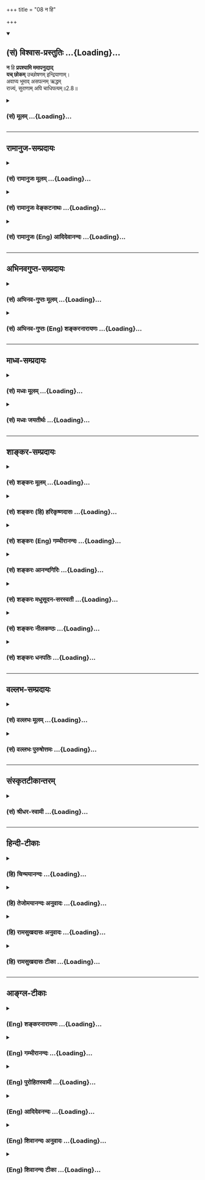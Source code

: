 +++
title = "08 न हि"

+++
<div class="js_include" newlevelforh1="2" title="(सं) विश्वास-प्रस्तुतिः" unfilled url="/mahAbhAratam/shlokashaH/06-bhIShma-parva/03-bhagavad-gItA-parva/saMskRtam/vishvAsa-prastutiH/02_sAnkhya-yogaH_sarva-/08_na_hi.md">
<details open><summary><h2>(सं) विश्वास-प्रस्तुतिः ...{Loading}...</h2></summary>

**न** हि **प्रपश्यामि ममापनुद्याद्**  
**यच् छोकम्** उच्छोषणम् इन्द्रियाणाम्।  
अवाप्य भूमाव् असपत्नम् ऋद्धम्  
राज्यं, सुराणाम् अपि चाधिपत्यम्॥2.8॥
</details>
</div>
<div class="js_include collapsed" newlevelforh1="3" title="(सं) मूलम्" unfilled url="/mahAbhAratam/shlokashaH/06-bhIShma-parva/03-bhagavad-gItA-parva/saMskRtam/mUlam/02_sAnkhya-yogaH_sarva-/08_na_hi.md">
<details><summary><h3>(सं) मूलम् ...{Loading}...</h3></summary>

न हि प्रपश्यामि ममापनुद्या  
द्यच्छोकमुच्छोषणमिन्द्रियाणाम्।  
अवाप्य भूमावसपत्नमृद्धम्  
राज्यं सुराणामपि चाधिपत्यम्।।2.8।।
</details>
</div>


_________________
## रामानुज-सम्प्रदायः
<div class="js_include collapsed" newlevelforh1="3" title="(सं) रामानुजः मूलम्" unfilled url="/mahAbhAratam/shlokashaH/06-bhIShma-parva/03-bhagavad-gItA-parva/saMskRtam/rAmAnujaH/mUlam/02_sAnkhya-yogaH_sarva-/08_na_hi.md">
<details><summary><h3>(सं) रामानुजः मूलम् ...{Loading}...</h3></summary>

।।2.8।। "एवं युद्धम् आरभ्य निवृत्त-व्यापारान् भवतो धार्तराष्ट्राः प्रसह्य हन्युः इति चेत् अस्तु -  
तद्-वध-लब्ध-विजयात् अधर्म्याद्  
अस्माकं धर्माधर्मौ अजानद्भिः तैः हननम् एव गरीयः"  
इति मे प्रतिभाति  
इति उक्त्वा  
**यत् मह्यं श्रेय इति निश्चितं**  
तत् शरणागताय तव शिष्याय **मे ब्रूहि**  
इति अतिमात्रकृपणो भगवत्-पादाम्बुजम् उपससार।  

</details>
</div>
<div class="js_include collapsed" newlevelforh1="3" title="(सं) रामानुजः वेङ्कटनाथः" unfilled url="/mahAbhAratam/shlokashaH/06-bhIShma-parva/03-bhagavad-gItA-parva/saMskRtam/rAmAnujaH/venkaTanAthaH/02_sAnkhya-yogaH_sarva-/08_na_hi.md">
<details><summary><h3>(सं) रामानुजः वेङ्कटनाथः ...{Loading}...</h3></summary>

।। 2.8न चैतद्विद्मः इत्यादेश्चकारद्योतितशङ्कापूर्वकं तात्पर्यार्थमाह
एवमिति। बन्धुविनाशाद्भीतेन त्वया धर्मसुतभीमनकुलाद्यासन्नतरबन्धुविनाश एव
कारितः स्यादितिभवत इत्यनेन सूचितम्। विद्मः इत्यादिबहुवचनानुसारेणाह
अस्माकमिति। अस्माकमित्यनेन हन्तव्यतया निर्दिष्टभीष्मद्रोणाद्यपेक्षया
सर्वेषां शिष्यत्वादिकमभिप्रेतम्। पूर्वोत्तरार्धाभ्यां
विमर्शस्वाभिमतपक्षौ व्यञ्जितौ। यद्वा इतियदि वा इति च तुल्यार्थम्। येषां
वधेन जीवनमस्माकमनिष्टं त एवास्मान् जिघांसन्तः स्वहननानुरूपत्वेनावस्थिता
इतियानेव इत्यादेरन्वयार्थः। न जिजीविषामः इत्यनेन सूचितां
अनिर्णयपर्यवसितां अत एव प्रश्नहेतुभूतां प्रतिभामाह इति मे
प्रतिभातीति। यच्छ्रेयः इत्यादेरन्वयफलितार्थमुपदेशयोग्यत्वायोक्तां
शिष्यगुणसम्पत्तिं च स्फुटयति यन्मह्यमित्यादिना।
निश्चेतव्याकारनिष्कर्षणाय इतिकरणम्। शासनीयो हि शिष्यः अतःशिष्यस्तेऽहं
शाधि माम् इति वदति। स्वभावोऽत्र धैर्यम् कर्तव्यविशेषाज्ञानात्
शोकापनोदनोपायराहित्यादिना वा अतिमात्रकार्पण्यम्।
त्याज्यस्यापरित्यागोऽत्र कार्पण्यमित्येके
दयाजनकदीनवृत्तिनिरतत्वमित्यपरे। भगवत्पादाम्बुजमुपससारेति
शिष्यत्वप्रपन्नत्वाद्युक्तिफलमेव।  
  
  
  
  

</details>
</div>
<div class="js_include collapsed" newlevelforh1="3" title="(सं) रामानुजः (Eng) आदिदेवानन्दः" unfilled url="/mahAbhAratam/shlokashaH/06-bhIShma-parva/03-bhagavad-gItA-parva/saMskRtam/rAmAnujaH/english/AdidevAnandaH/02_sAnkhya-yogaH_sarva-/08_na_hi.md">
<details><summary><h3>(सं) रामानुजः (Eng) आदिदेवानन्दः ...{Loading}...</h3></summary>

2.6 - 2.8 If you say, 'After beginning the war, if we withdraw from the battle, the sons of Dhrtarastra will slay us all forcibly', be it so. I think that even to be killed by them, who do not know the difference between righteousness and unrighteousness, is better for us than gaining unrighteous victory by killing them. After saying so, Arjuna surrendered himself at the feet of the Lord, overcome with dejection, saying. 'Teach me, your disciple, who has taken refuge in you, what is good for me.'

</details>
</div>


_________________
## अभिनवगुप्त-सम्प्रदायः
<div class="js_include collapsed" newlevelforh1="3" title="(सं) अभिनव-गुप्तः मूलम्" unfilled url="/mahAbhAratam/shlokashaH/06-bhIShma-parva/03-bhagavad-gItA-parva/saMskRtam/abhinava-guptaH/mUlam/02_sAnkhya-yogaH_sarva-/08_na_hi.md">
<details><summary><h3>(सं) अभिनव-गुप्तः मूलम् ...{Loading}...</h3></summary>

।।2.7 2.10।। कार्पण्येत्यादि। सेनयोरुभयोर्मध्ये इत्यादिनेदं सूचयति
संशयाविष्टोऽर्जुनो नैकपक्षेण  
  
( नोऽनेक ) युद्धान्निवृत्तः यत एवमाह स्म शाधि मा त्वां +++(S omits त्वाम्)+++
प्रपन्नम् इति। अतः उभयोरपि ज्ञानाज्ञानयोर्मध्यगः श्रीभगवतानुशिष्यते।  

</details>
</div>
<div class="js_include collapsed" newlevelforh1="3" title="(सं) अभिनव-गुप्तः (Eng) शङ्करनारायणः" unfilled url="/mahAbhAratam/shlokashaH/06-bhIShma-parva/03-bhagavad-gItA-parva/saMskRtam/abhinava-guptaH/english/shankaranArAyaNaH/02_sAnkhya-yogaH_sarva-/08_na_hi.md">
<details><summary><h3>(सं) अभिनव-गुप्तः (Eng) शङ्करनारायणः ...{Loading}...</h3></summary>

2.8 See Comment under 2.10

</details>
</div>


_________________
## माध्व-सम्प्रदायः
<div class="js_include collapsed" newlevelforh1="3" title="(सं) मध्वः मूलम्" unfilled url="/mahAbhAratam/shlokashaH/06-bhIShma-parva/03-bhagavad-gItA-parva/saMskRtam/madhvaH/mUlam/02_sAnkhya-yogaH_sarva-/08_na_hi.md">
<details><summary><h3>(सं) मध्वः मूलम् ...{Loading}...</h3></summary>

।।2.8।। Sri Madhvacharya did not comment on this sloka. The commentary
starts from 2.11.  
  

</details>
</div>
<div class="js_include collapsed" newlevelforh1="3" title="(सं) मध्वः जयतीर्थः" unfilled url="/mahAbhAratam/shlokashaH/06-bhIShma-parva/03-bhagavad-gItA-parva/saMskRtam/madhvaH/jayatIrthaH/02_sAnkhya-yogaH_sarva-/08_na_hi.md">
<details><summary><h3>(सं) मध्वः जयतीर्थः ...{Loading}...</h3></summary>

।।2.8।। Sri Jayatirtha did not comment on this sloka. The commentary
starts from 2.11.  
  

</details>
</div>


_________________
## शाङ्कर-सम्प्रदायः
<div class="js_include collapsed" newlevelforh1="3" title="(सं) शङ्करः मूलम्" unfilled url="/mahAbhAratam/shlokashaH/06-bhIShma-parva/03-bhagavad-gItA-parva/saMskRtam/shankaraH/mUlam/02_sAnkhya-yogaH_sarva-/08_na_hi.md">
<details><summary><h3>(सं) शङ्करः मूलम् ...{Loading}...</h3></summary>

2.8 Sri Sankaracharya did not comment on this sloka. The commentary
starts from 2.10.  
  

</details>
</div>
<div class="js_include collapsed" newlevelforh1="3" title="(सं) शङ्करः (हि) हरिकृष्णदासः" unfilled url="/mahAbhAratam/shlokashaH/06-bhIShma-parva/03-bhagavad-gItA-parva/saMskRtam/shankaraH/hindI/harikRShNadAsaH/02_sAnkhya-yogaH_sarva-/08_na_hi.md">
<details><summary><h3>(सं) शङ्करः (हि) हरिकृष्णदासः ...{Loading}...</h3></summary>

।।2.8।। No such translation is available. Translation starts from 2.10  
  

</details>
</div>
<div class="js_include collapsed" newlevelforh1="3" title="(सं) शङ्करः (Eng) गम्भीरानन्दः" unfilled url="/mahAbhAratam/shlokashaH/06-bhIShma-parva/03-bhagavad-gItA-parva/saMskRtam/shankaraH/english/gambhIrAnandaH/02_sAnkhya-yogaH_sarva-/08_na_hi.md">
<details><summary><h3>(सं) शङ्करः (Eng) गम्भीरानन्दः ...{Loading}...</h3></summary>

2.8 Sri Sankaracharya did not comment on this sloka. The commentary
starts from 2.10.

</details>
</div>
<div class="js_include collapsed" newlevelforh1="3" title="(सं) शङ्करः आनन्दगिरिः" unfilled url="/mahAbhAratam/shlokashaH/06-bhIShma-parva/03-bhagavad-gItA-parva/saMskRtam/shankaraH/AnandagiriH/02_sAnkhya-yogaH_sarva-/08_na_hi.md">
<details><summary><h3>(सं) शङ्करः आनन्दगिरिः ...{Loading}...</h3></summary>

।।2.8।। कुतो निःश्रेयसमेवेच्छसि तत्राह **नहीति।** यस्मान्न प्रपश्यामि।
किं न पश्यसि। ममापनुद्यादपनयेद् यच्छोकमुच्छोषणं प्रतपनमिन्द्रियाणां तन्न
पश्यामि। ननु शत्रून्निहत्य राज्ये प्राप्ते शोकनिवृत्तिस्ते भविष्यति
नेत्याह **अवाप्येति।** अविद्यमानः सपत्नः शत्रुर्यस्य तद् दृढं राज्यं
राज्ञः कर्म प्रजारक्षणप्रशासनादि तदिदमस्यां भूमाववाप्यापि शोकापनयकारणं न
पश्यामीत्यर्थ। तर्हि देवेन्द्रत्वादिप्राप्त्या शोकापनयस्ते भविष्यति
नेत्याह **सुराणामपीति।** तेषामाधिपत्यमधिपतित्वं स्वाम्यमिन्द्रत्वं
ब्रह्मत्वं वा तदवाप्यापि मम शोको नापगच्छेदित्यर्थः।  

</details>
</div>
<div class="js_include collapsed" newlevelforh1="3" title="(सं) शङ्करः मधुसूदन-सरस्वती" unfilled url="/mahAbhAratam/shlokashaH/06-bhIShma-parva/03-bhagavad-gItA-parva/saMskRtam/shankaraH/madhusUdana-sarasvatI/02_sAnkhya-yogaH_sarva-/08_na_hi.md">
<details><summary><h3>(सं) शङ्करः मधुसूदन-सरस्वती ...{Loading}...</h3></summary>

।।2.8।। ननु स्वयमेव त्वं श्रेयो विचारय श्रुतसंपन्नोऽसि किं
परशिष्यत्वेनेत्यत आह यच्छ्रेयः प्राप्तं सत् कर्तृ मम  
  
शोकमपनुद्यादपनुदेन्निवारयेत्तन्न पश्यामि। हि यस्मात्तस्मान्मां
शाधीतिसोऽहं भगवः शोचामि तं मा भगवाष्शोकस्य पारं तारयतु इति श्रुत्यर्थो
दर्शितः। शोकानपनोदे को दोष इत्याशङ्क्य तद्विशेषणमाह
इन्द्रियाणामुच्छोषणमिति। सर्वदा संतापकरमित्यर्थः। ननु युद्धे प्रयतमानस्य
तव शोकनिवृत्तिर्भविष्यति जेष्यसि चेत्तदा राज्यप्राप्त्या इतरथा च
स्वर्गप्राप्त्या। द्वावेतौ पुरुषौ लोके इत्यादिधर्मशास्त्रादित्याशङ्क्याह
अवाप्येत्यादिना। शत्रुवर्जितं सस्यादिसंपन्नं च राज्यं तथा
सुराणामाधिपत्यं हिरण्यगर्भत्वपर्यन्तमैश्वर्यमवाप्य स्थितस्यापि मम
यच्छोकमपनुद्यात्तन्न पश्यामीत्यन्वयः। तद्यथेह कर्मचितो लोकः क्षीयत
एवमेवामुत्र पुण्यचितो लोकः क्षीयते इति श्रुतेः। यत्कृतकं तदनित्यम्
इत्यनुमानात् प्रत्यक्षेणाप्यैहिकानां विनाशदर्शनाच्च। नैहिक आमुत्रिको वा
भोगः शोकनिर्तकः किंतु स्वसत्ताकालेऽपि भोगपारतन्त्र्यादिना विनाशकालेऽपि
विच्छेदाच्छोकजनक एवेति न युद्धं शोकनिवृत्तयेऽनुष्ठेयमित्यर्थः।
एतेनेहामुत्रभोगविरागोऽधिकारिविशेषणत्वेन दर्शितः।  

</details>
</div>
<div class="js_include collapsed" newlevelforh1="3" title="(सं) शङ्करः नीलकण्ठः" unfilled url="/mahAbhAratam/shlokashaH/06-bhIShma-parva/03-bhagavad-gItA-parva/saMskRtam/shankaraH/nIlakaNThaH/02_sAnkhya-yogaH_sarva-/08_na_hi.md">
<details><summary><h3>(सं) शङ्करः नीलकण्ठः ...{Loading}...</h3></summary>

।।2.8 2.9।। ननु क्षुद्रं हृदयदौर्बल्यं त्यक्त्वोत्तिष्ठ परंतपेति युद्धमेव
श्रेय इत्युक्तं किं पुनः पृच्छसीत्यत आह **नहीति।** बन्धुनाशनिमित्तः
शोको राज्यलाभेन स्वर्गाधिपत्यलाभेन वा न निवर्तयिष्यत इति युद्धादन्यं
कंचित्  
  
निवृत्तिरूपं शमोपायं ब्रूहीत्याशयः। अत्रार्जुनविषादव्याजेन
ब्रह्मविद्याधिकारिविशेषणं भैक्षचर्या इहामुत्रार्थफलभोगविरागश्च
दर्शितः।  

</details>
</div>
<div class="js_include collapsed" newlevelforh1="3" title="(सं) शङ्करः धनपतिः" unfilled url="/mahAbhAratam/shlokashaH/06-bhIShma-parva/03-bhagavad-gItA-parva/saMskRtam/shankaraH/dhanapatiH/02_sAnkhya-yogaH_sarva-/08_na_hi.md">
<details><summary><h3>(सं) शङ्करः धनपतिः ...{Loading}...</h3></summary>

।।2.8।। ननु विजयिनो लब्धभूमिराज्यस्य हतस्य
स्वधर्मबलादिन्द्रपुत्रत्वाद्वा प्राप्तदेवाधिपत्यस्य वा तवाज्ञाननि
बन्धनशोकापनोदकोऽपि यः कश्चित्सुलभो भविष्यतीति चेतत्राह **नहीति।**
यदित्यव्ययम्। भूमौ राज्यमसपत्नं न विद्यते सपन्नः शत्रुर्यस्य तत्।
निष्कण्टकमित्यर्थः। ऋद्धं सस्यादिसंपन्नं सुराणामाधिपत्यं वा प्राप्यामि
तन्नहि प्रपश्यामि यः शोकमिन्द्रियाणामुच्छोषण्मत्यन्तशोषकरं
ममापनुद्यादपनयेदित्यन्वयः। अतस्त्वमेवेदानीमेव शोकमपाकुर्वित्यभिप्रायः।
कुतो निःश्रेयसमेवेच्छसीति तत्राह **नहीति।**
यस्मान्ममापनुद्याद्यच्छोकमुच्छोषणमिन्द्रियाणां तन्न पश्यामि। ननु
शत्रून्निहत्य राज्ये प्राप्ते शोकनिवृत्तिस्ते भविष्यति नेत्याह
**अवाप्येति।** अविद्यमानः सपन्नः शत्रुर्यस्य तदृद्धं राज्यं राज्ञः कर्म
प्रजारक्षणशासनादि तदिदमस्यां भूमाववाप्यापि शोकापनयनकारणं न
पश्यामीत्यर्थः। तर्हि देवेन्द्रत्वादिप्राप्त्या शोकापनयस्ते भविष्यति
नेत्याह **सुराणामपीति।** तेषामाधिपत्यमधिपतित्वं स्वाम्यमिन्द्रत्वं
ब्रह्मत्वं वा तदवाप्यापि मम शोको नापगच्छतीत्यर्थ इत्येके।  

</details>
</div>


_________________
## वल्लभ-सम्प्रदायः
<div class="js_include collapsed" newlevelforh1="3" title="(सं) वल्लभः मूलम्" unfilled url="/mahAbhAratam/shlokashaH/06-bhIShma-parva/03-bhagavad-gItA-parva/saMskRtam/vallabhaH/mUlam/02_sAnkhya-yogaH_sarva-/08_na_hi.md">
<details><summary><h3>(सं) वल्लभः मूलम् ...{Loading}...</h3></summary>

।।2.6 2.8।। न चैतदिति प्रश्नस्त्रिभिः। स्पष्टार्थः।  

</details>
</div>
<div class="js_include collapsed" newlevelforh1="3" title="(सं) वल्लभः पुरुषोत्तमः" unfilled url="/mahAbhAratam/shlokashaH/06-bhIShma-parva/03-bhagavad-gItA-parva/saMskRtam/vallabhaH/puruShottamaH/02_sAnkhya-yogaH_sarva-/08_na_hi.md">
<details><summary><h3>(सं) वल्लभः पुरुषोत्तमः ...{Loading}...</h3></summary>

  
  
।।2.8।। ननु मित्रत्वाच् छरणागतत्वाच् च यथेच्छा तव भवति तथैव मया कर्त्तव्यमिति चेत् - तत्राह नहीति।  
भूमौ **असपत्नम्** अद्वितीयं शुद्धं **सर्वविभूतिमद्-राज्यम् अवाप्य** प्राप्य  
अपरत्र **सुराणाम् आधिपत्यम्** इन्द्रैश्वर्यमपि प्राप्य  
**इन्द्रियाणां उच्छोषणम्** अतिशोषण-करम् अभिलाष-पूरकं किमपि नास्ति +अतो **यन् मच्-छोकम् अपनुद्याद्** अपनयेत् तद् अहं **न प्रपश्यामि**।  
अतः किं विज्ञापयामीति भावः।  
**हीति** युक्तश्चायमर्थः। यतो दुरापूराणीन्द्रियाणि।  
  
  
  

</details>
</div>


_________________
## संस्कृतटीकान्तरम्
<div class="js_include collapsed" newlevelforh1="3" title="(सं) श्रीधर-स्वामी" unfilled url="/mahAbhAratam/shlokashaH/06-bhIShma-parva/03-bhagavad-gItA-parva/saMskRtam/shrIdhara-svAmI/02_sAnkhya-yogaH_sarva-/08_na_hi.md">
<details><summary><h3>(सं) श्रीधर-स्वामी ...{Loading}...</h3></summary>

।।2.8।। त्वमेव विचार्य यद्युक्तं तत्कुर्विति चेत्तत्राह **नहीति।**
इन्द्रियाणामुच्छोषणमतिशोषणकरं मदीयं शोकं यत्कर्मापनुद्यादपनयेत्तदहं न
प्रपश्यामि। यद्यपि भूमौ निष्कण्टकं समृद्धं राज्यं प्राप्स्यामि। तथा
सुरेन्द्रत्वमपि यदि प्राप्स्यामि। एवमभीष्टं तत्सर्वमवाप्यापि
शोकापनोदनोपायं न प्रपश्यामीत्यन्वयः।  

</details>
</div>


_________________
## हिन्दी-टीकाः
<div class="js_include collapsed" newlevelforh1="3" title="(हि) चिन्मयानन्दः" unfilled url="/mahAbhAratam/shlokashaH/06-bhIShma-parva/03-bhagavad-gItA-parva/hindI/chinmayAnandaH/02_sAnkhya-yogaH_sarva-/08_na_hi.md">
<details><summary><h3>(हि) चिन्मयानन्दः ...{Loading}...</h3></summary>

।।2.8।। यहाँ अर्जुन संकेत करता है कि उसे तत्काल ही मार्गदर्शन की
आवश्यकता है जिसके अभाव में उसे आन्तरिक पीड़ा को सहन करना पड़ रहा है। वह
पीड़ा के कारण को व्यक्त करने में असमर्थ अनुभव कर रहा है। यह शोक उसकी
ज्ञानेन्द्रियों पर भी प्रभाव डाल रहा है। वह न ठीक से देख सकता है और न
सुन सकता है।  
किसी भी विचारशील व्यक्ति के लिये यह स्वाभाविक है कि किसी समस्या के आने
पर उसको हल करने के लिये अधीर हो उठेे। वह समस्या को शीघ्र हल करके शांति
प्राप्त करना चाहता है। बेचारे अर्जुन ने अपनी बुद्धि द्वारा समस्या हल
करने का बहुत प्रयत्न किया किन्तु वह सफल नहीं हो सका। जैसा कि उसके शब्दों
से स्पष्ट है कि अब उसका दुख भौतिक वस्तुओं को प्राप्त करने के लिये नहीं
है क्योंकि वह स्वयं कहता है कि समस्त पृथ्वी अथवा स्वर्ग का राज्य प्राप्त
करने से भी उसका दुख निवृत्त नहीं हो सकता है।  
  
अब अर्जुन की स्थिति एक तीव्र मुमुक्ष के समान है जो र्मत्य जीवन की समस्त
सीमाओं और बन्धनों से मुक्त हो जाने के लिये अधीर हो उठा है। अब आवश्यकता
है केवल एक प्रामाणिक विचार की जो स्वयं भगवान हृषीकेश उसे गीता के दिव्य
काव्य में देते हैं।  

</details>
</div>
<div class="js_include collapsed" newlevelforh1="3" title="(हि) तेजोमयानन्दः अनुवादः" unfilled url="/mahAbhAratam/shlokashaH/06-bhIShma-parva/03-bhagavad-gItA-parva/hindI/tejomayAnandaH/anuvAdaH/02_sAnkhya-yogaH_sarva-/08_na_hi.md">
<details><summary><h3>(हि) तेजोमयानन्दः अनुवादः ...{Loading}...</h3></summary>

।।2.8।। पृथ्वी पर निष्कण्टक समृद्ध राज्य को और देवताओं के स्वामित्व को
प्राप्त होकर भी मैं उस उपाय को नहीं देखता हूँ, जो मेरी इन्द्रियों को
सुखाने वाले इस शोक को दूर कर सके।।

</details>
</div>
<div class="js_include collapsed" newlevelforh1="3" title="(हि) रामसुखदासः अनुवादः" unfilled url="/mahAbhAratam/shlokashaH/06-bhIShma-parva/03-bhagavad-gItA-parva/hindI/rAmasukhadAsaH/anuvAdaH/02_sAnkhya-yogaH_sarva-/08_na_hi.md">
<details><summary><h3>(हि) रामसुखदासः अनुवादः ...{Loading}...</h3></summary>

।।2.8।। पृथ्वीपर धन-धान्य-समृद्ध और शत्रुरहित

</details>
</div>
<div class="js_include collapsed" newlevelforh1="3" title="(हि) रामसुखदासः टीका" unfilled url="/mahAbhAratam/shlokashaH/06-bhIShma-parva/03-bhagavad-gItA-parva/hindI/rAmasukhadAsaH/TIkA/02_sAnkhya-yogaH_sarva-/08_na_hi.md">
<details><summary><h3>(हि) रामसुखदासः टीका ...{Loading}...</h3></summary>

2.8।।***व्याख्या--***\[अर्जुन सोचते हैं कि भगवान् ऐसा समझते होंगे कि
अर्जुन युद्ध करेगा तो उसकी विजय होगी, और विजय होनेपर उसको राज्य मिल
जायगा, जिससे उसके चिन्ता-शोक मिट जायँगे और संतोष हो जायगा। परन्तु शोकके
कारण मेरी ऐसी दशा हो गयी है कि विजय होनेपर भी मेरा शोक दूर हो जाय--ऐसी
बात मैं नहीं देखता। \]  
**'अवाप्य भूमावसपत्नमृद्धं राज्यम्'--** अगर मेरेको धनधान्यसे सम्पन्न
और निष्कण्टक राज्य मिल जाय अर्थात् जिस राज्यमें प्रजा खूब सुखी हो,
प्रजाके पास खूब धन-धान्य हो, किसी चीजकी कमी न हो और राज्यमें कोई वैरी भी
न हो--ऐसा राज्य मिल जाय, तो भी मेरा शोक दूर नहीं हो सकता।

</details>
</div>


_________________
## आङ्ग्ल-टीकाः
<div class="js_include collapsed" newlevelforh1="3" title="(Eng) शङ्करनारायणः" unfilled url="/mahAbhAratam/shlokashaH/06-bhIShma-parva/03-bhagavad-gItA-parva/english/shankaranArAyaNaH/02_sAnkhya-yogaH_sarva-/08_na_hi.md">
<details><summary><h3>(Eng) शङ्करनारायणः ...{Loading}...</h3></summary>

2.8. I do not clearly see what would drive out my grief, the scorcher of my sense-organs, even after achieving, a prosperous and unrivalled
kingship in this earth and also the overlordship of the gods \[in the
heaven\].

</details>
</div>
<div class="js_include collapsed" newlevelforh1="3" title="(Eng) गम्भीरानन्दः" unfilled url="/mahAbhAratam/shlokashaH/06-bhIShma-parva/03-bhagavad-gItA-parva/english/gambhIrAnandaH/02_sAnkhya-yogaH_sarva-/08_na_hi.md">
<details><summary><h3>(Eng) गम्भीरानन्दः ...{Loading}...</h3></summary>

2.8 Because, I do not see that which can, even after aciring on this earth a prosperous kingdom free from enemies and even sovereignty over the gods, remove my sorrow (which is) blasting the senses.

</details>
</div>
<div class="js_include collapsed" newlevelforh1="3" title="(Eng) पुरोहितस्वामी" unfilled url="/mahAbhAratam/shlokashaH/06-bhIShma-parva/03-bhagavad-gItA-parva/english/purohitasvAmI/02_sAnkhya-yogaH_sarva-/08_na_hi.md">
<details><summary><h3>(Eng) पुरोहितस्वामी ...{Loading}...</h3></summary>

2.8 For should I attain the monarchy of the visible world, or over the invisible world, it would not drive away the anguish which is now paralysing my senses."

</details>
</div>
<div class="js_include collapsed" newlevelforh1="3" title="(Eng) आदिदेवनन्दः" unfilled url="/mahAbhAratam/shlokashaH/06-bhIShma-parva/03-bhagavad-gItA-parva/english/AdidevanandaH/02_sAnkhya-yogaH_sarva-/08_na_hi.md">
<details><summary><h3>(Eng) आदिदेवनन्दः ...{Loading}...</h3></summary>

2.8 Even if I should win unchallenged sovereignty of a prosperous earth or even the kingdom on lordship over the Devas, I do not feel that it would dispel the grief than withers up my senses.

</details>
</div>
<div class="js_include collapsed" newlevelforh1="3" title="(Eng) शिवानन्दः अनुवादः" unfilled url="/mahAbhAratam/shlokashaH/06-bhIShma-parva/03-bhagavad-gItA-parva/english/shivAnandaH/anuvAdaH/02_sAnkhya-yogaH_sarva-/08_na_hi.md">
<details><summary><h3>(Eng) शिवानन्दः अनुवादः ...{Loading}...</h3></summary>

2.8 I do not see that it would remove this sorrow that burns up my senses, even if I should attain prosperous and unrivalled dominion on earth or lordship over the gods.

</details>
</div>
<div class="js_include collapsed" newlevelforh1="3" title="(Eng) शिवानन्दः टीका" unfilled url="/mahAbhAratam/shlokashaH/06-bhIShma-parva/03-bhagavad-gItA-parva/english/shivAnandaH/TIkA/02_sAnkhya-yogaH_sarva-/08_na_hi.md">
<details><summary><h3>(Eng) शिवानन्दः टीका ...{Loading}...</h3></summary>

2.8 न हि not; प्रपश्यामि I see; मम my; अपनुद्यात् would remove; यत्
that; शोकम् grief; उच्छोषणम् drying up; इन्द्रियाणाम् of my senses;
अवाप्य having obtained; भूमौ on the earth; असपत्नम् unrivalled; ऋद्धम्
prosperous; राज्यम् dominion; सुराणाम् over the gods; अपि even; च and;
आधिपत्यम् lordship.No commentary.

</details>
</div>
